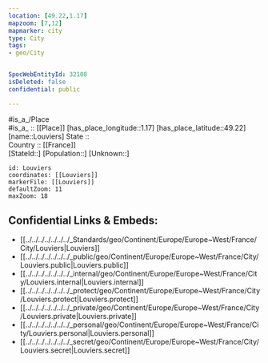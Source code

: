 ```yaml
---
location: [49.22,1.17] 
mapzoom: [7,12] 
mapmarker: city 
type: City
tags:
- geo/City


SpocWebEntityId: 32108
isDeleted: false
confidential: public

---
```

#is_a_/Place  
#is_a_ :: [[Place]] 
[has_place_longitude::1.17] 
[has_place_latitude::49.22] 
[name::Louviers] 
State ::  
Country :: [[France]]  
[StateId::] 
[Population::] 
[Unknown::] 


```leaflet
id: Louviers
coordinates: [[Louviers]] 
markerFile: [[Louviers]] 
defaultZoom: 11 
maxZoom: 18
```


## Confidential Links & Embeds: 
- [[../../../../../../../_Standards/geo/Continent/Europe/Europe~West/France/City/Louviers|Louviers]] 
- [[../../../../../../../_public/geo/Continent/Europe/Europe~West/France/City/Louviers.public|Louviers.public]] 
- [[../../../../../../../_internal/geo/Continent/Europe/Europe~West/France/City/Louviers.internal|Louviers.internal]] 
- [[../../../../../../../_protect/geo/Continent/Europe/Europe~West/France/City/Louviers.protect|Louviers.protect]] 
- [[../../../../../../../_private/geo/Continent/Europe/Europe~West/France/City/Louviers.private|Louviers.private]] 
- [[../../../../../../../_personal/geo/Continent/Europe/Europe~West/France/City/Louviers.personal|Louviers.personal]] 
- [[../../../../../../../_secret/geo/Continent/Europe/Europe~West/France/City/Louviers.secret|Louviers.secret]] 
